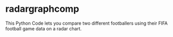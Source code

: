 # radargraphcomp
This Python Code lets you compare two different footballers using their FIFA football game data on a radar chart.
